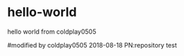 # hello-world
hello world from coldplay0505

#modified by coldplay0505 2018-08-18 PN:repository test
